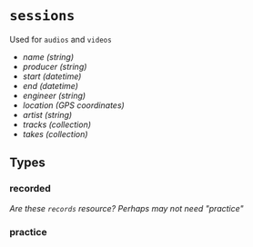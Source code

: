 # `sessions`

  Used for `audios` and `videos`

  - *name* _(string)_
  - *producer* _(string)_
  - *start* _(datetime)_
  - *end*  _(datetime)_
  - *engineer* _(string)_
  - *location* _(GPS coordinates)_
  - *artist* _(string)_
  - *tracks* _(collection)_
  - *takes* _(collection)_


## Types


### recorded

  _Are these `records` resource? Perhaps may not need "practice"_


### practice

